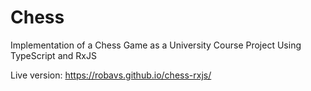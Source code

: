 # Chess
Implementation of a Chess Game as a University Course Project Using TypeScript and RxJS

Live version: https://robavs.github.io/chess-rxjs/
